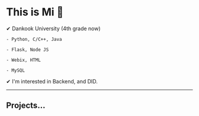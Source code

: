 # This is Mi 👋
✔ Dankook University (4th grade now)

    - Python, C/C++, Java

    - Flask, Node JS

    - Webix, HTML

    - MySQL


✔ I'm interested in Backend, and DID.

<hr>

## Projects...


<!--
**kmi0817/kmi0817** is a ✨ _special_ ✨ repository because its `README.md` (this file) appears on your GitHub profile.

Here are some ideas to get you started:

- 🔭 I’m currently working on ...
- 🌱 I’m currently learning ...
- 👯 I’m looking to collaborate on ...
- 🤔 I’m looking for help with ...
- 💬 Ask me about ...
- 📫 How to reach me: ...
- 😄 Pronouns: ...
- ⚡ Fun fact: ...
-->
